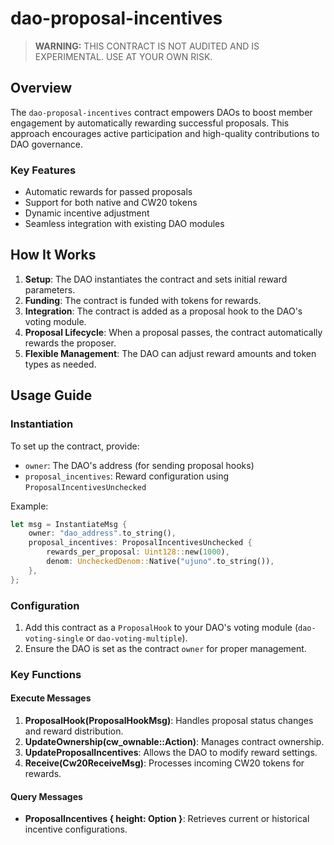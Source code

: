 # dao-proposal-incentives

> **WARNING:** THIS CONTRACT IS NOT AUDITED AND IS EXPERIMENTAL. USE AT YOUR OWN RISK.

## Overview

The `dao-proposal-incentives` contract empowers DAOs to boost member engagement by automatically rewarding successful proposals. This approach encourages active participation and high-quality contributions to DAO governance.

### Key Features

- Automatic rewards for passed proposals
- Support for both native and CW20 tokens
- Dynamic incentive adjustment
- Seamless integration with existing DAO modules

## How It Works

1. **Setup**: The DAO instantiates the contract and sets initial reward parameters.
2. **Funding**: The contract is funded with tokens for rewards.
2. **Integration**: The contract is added as a proposal hook to the DAO's voting module.
3. **Proposal Lifecycle**: When a proposal passes, the contract automatically rewards the proposer.
4. **Flexible Management**: The DAO can adjust reward amounts and token types as needed.

## Usage Guide

### Instantiation

To set up the contract, provide:

- `owner`: The DAO's address (for sending proposal hooks)
- `proposal_incentives`: Reward configuration using `ProposalIncentivesUnchecked`

Example:
```rust
let msg = InstantiateMsg {
    owner: "dao_address".to_string(),
    proposal_incentives: ProposalIncentivesUnchecked {
        rewards_per_proposal: Uint128::new(1000),
        denom: UncheckedDenom::Native("ujuno".to_string()),
    },
};
```

### Configuration

1. Add this contract as a `ProposalHook` to your DAO's voting module (`dao-voting-single` or `dao-voting-multiple`).
2. Ensure the DAO is set as the contract `owner` for proper management.

### Key Functions

#### Execute Messages

1. **ProposalHook(ProposalHookMsg)**: Handles proposal status changes and reward distribution.
2. **UpdateOwnership(cw_ownable::Action)**: Manages contract ownership.
3. **UpdateProposalIncentives**: Allows the DAO to modify reward settings.
4. **Receive(Cw20ReceiveMsg)**: Processes incoming CW20 tokens for rewards.

#### Query Messages

- **ProposalIncentives { height: Option<u64> }**: Retrieves current or historical incentive configurations.
